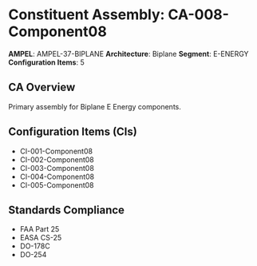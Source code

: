 # Constituent Assembly: CA-008-Component08

**AMPEL**: AMPEL-37-BIPLANE
**Architecture**: Biplane
**Segment**: E-ENERGY
**Configuration Items**: 5

## CA Overview
Primary assembly for Biplane E Energy components.

## Configuration Items (CIs)
- CI-001-Component08
- CI-002-Component08
- CI-003-Component08
- CI-004-Component08
- CI-005-Component08

## Standards Compliance
- FAA Part 25
- EASA CS-25
- DO-178C
- DO-254
